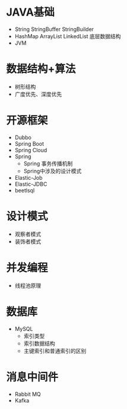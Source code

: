# JAVA基础
* String  StringBuffer  StringBuilder
* HashMap   ArrayList  LinkedList  底层数据结构
* JVM

# 数据结构+算法
* 树形结构
* 广度优先、深度优先

# 开源框架
* Dubbo
* Spring Boot
* Spring Cloud
* Spring
	* Spring 事务传播机制
	* Spring中涉及的设计模式
* Elastic-Job
* Elastic-JDBC
* beetlsql

# 设计模式
* 观察者模式
* 装饰者模式

# 并发编程
* 线程池原理

# 数据库
* MySQL
	* 索引类型
	* 索引数据结构
	* 主键索引和普通索引的区别

# 消息中间件
* Rabbit MQ
* Kafka

